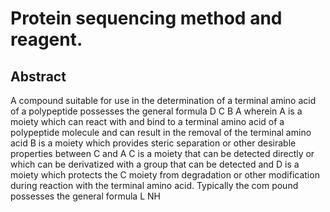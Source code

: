 # Protein sequencing method and reagent.

## Abstract
A compound suitable for use in the determination of a terminal amino acid of a polypeptide possesses the general formula D C B A wherein A is a moiety which can react with and bind to a terminal amino acid of a polypeptide molecule and can result in the removal of the terminal amino acid B is a moiety which provides steric separation or other desirable properties between C and A C is a moiety that can be detected directly or which can be derivatized with a group that can be detected and D is a moiety which protects the C moiety from degradation or other modification during reaction with the terminal amino acid. Typically the com pound possesses the general formula L NH